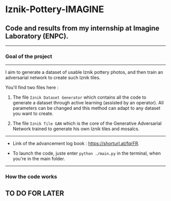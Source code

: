 # Iznik-Pottery-IMAGINE

## Code and results from my internship at Imagine Laboratory (ENPC).

---

### Goal of the project

---

I aim to generate a dataset of usable Iznik pottery photos, and then train an adversarial network to create such Iznik tiles.

You'll find two files here :

1. The file `Iznik Dataset Generator` which contains all the code to generate a dataset through active learning (assisted by an operator). All parameters can be changed and this method can adapt to any dataset you want to create.

2. The file `Iznik Tile GAN` which is the core of the Generative Adversarial Network trained to generate his own Iznik tiles and mosaïcs.

---

- Link of the advancement log book : <https://shorturl.at/fqrFR>.

- To launch the code, juste enter `python ./main.py` in the terminal, when you're in the main folder.

---

### How the code works

TO DO FOR LATER
---